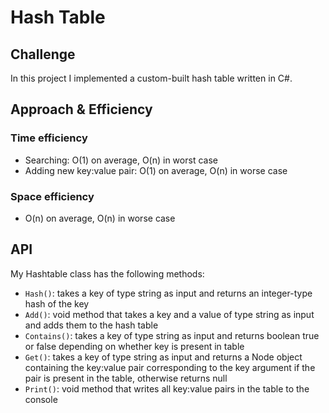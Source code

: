 # Hash Table

## Challenge

In this project I implemented a custom-built hash table written in C#. 


## Approach & Efficiency

### Time efficiency 
* Searching: O(1) on average, O(n) in worst case
* Adding new key:value pair: O(1) on average, O(n) in worse case

### Space efficiency

* O(n) on average, O(n) in worse case


## API

My Hashtable class has the following methods:

* `Hash()`: takes a key of type string as input and returns an integer-type hash of the key
* `Add()`: void method that takes a key and a value of type string as input and adds them to the hash table
* `Contains()`: takes a key of type string as input and returns boolean true or false depending on whether key is present in table
* `Get()`: takes a key of type string as input and returns a Node object containing the key:value pair corresponding to the key argument if the pair is present in the table, otherwise returns null
* `Print()`: void method that writes all key:value pairs in the table to the console
